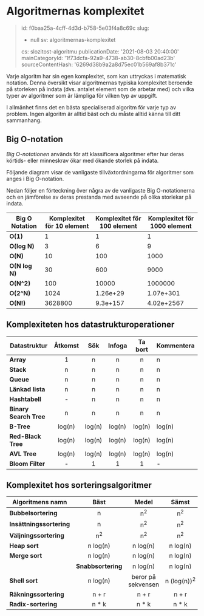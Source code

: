 Algoritmernas komplexitet
=========================

> id: f0baa25a-4cff-4d3d-b758-5e03f4a8c69c
> slug:
> 	- null
> 	sv: algoritmernas-komplexitet
> 
> cs: slozitost-algoritmu
> publicationDate: '2021-08-03 20:40:00'
> mainCategoryId: '1f73dcfa-92a9-4738-ab30-8cbfb00ad23b'
> sourceContentHash: '6269d38b9a2a8d75ec01b569af8b371c'

Varje algoritm har sin egen komplexitet, som kan uttryckas i matematisk notation. Denna översikt visar algoritmernas typiska komplexitet beroende på storleken på indata (dvs. antalet element som de arbetar med) och vilka typer av algoritmer som är lämpliga för vilken typ av uppgift.

I allmänhet finns det en bästa specialiserad algoritm för varje typ av problem. Ingen algoritm är alltid bäst och du måste alltid känna till ditt sammanhang.

Big O-notation
--------------

*Big O-notationen* används för att klassificera algoritmer efter hur deras körtids- eller minneskrav ökar med ökande storlek på indata.

Följande diagram visar de vanligaste tillväxtordningarna för algoritmer som anges i Big O-notation.

Nedan följer en förteckning över några av de vanligaste Big O-notationerna och en jämförelse av deras prestanda med avseende på olika storlekar på indata.

| Big O Notation | Komplexitet för 10 element | Komplexitet för 100 element | Komplexitet för 1000 element |
| -------------- | ---------------------------- | ----------------------------- | ------------------------------- |
| **O(1)** | 1 | 1 | 1 |
| **O(log N)** | 3 | 6 | 9 |
| **O(N)** | 10 | 100 | 1000 |
| **O(N log N)** | 30 | 600 | 9000 |
| **O(N^2)** | 100 | 10000 | 1000000 |
| **O(2^N)** | 1024 | 1.26e+29 | 1.07e+301 |
| **O(N!)** | 3628800 | 9.3e+157 | 4.02e+2567 |

Komplexiteten hos datastrukturoperationer
----------------------------------

| Datastruktur | Åtkomst | Sök | Infoga | Ta bort | Kommentera |
| ----------------------- | :-------: | :-------: | :-------: | :-------: | :-------- |
| **Array** | 1 | n | n | n | n | n | n | n | n | | |
| **Stack** | n | n | n | n | n | 1 | 1 | | | | |
| **Queue** | n | n | n | n | n | 1 | | | | | |
| **Länkad lista** | n | n | n | n | n | 1 | n | n |
| **Hashtabell** | - | n | n | n | n | n | n | n | I fallet med en perfekt hashfunktion blir komplexiteten O(1) |
| **Binary Search Tree** | n | n | n | n | n | n | n | n | I fallet med ett balanserat träd blir komplexiteten O(log(n)). |
| **B-Tree** | log(n) | log(n) | log(n) | log(n) | log(n) | log(n) | log(n) | | |
| **Red-Black Tree** | log(n) | log(n) | log(n) | log(n) | log(n) | | |
| **AVL Tree** | log(n) | log(n) | log(n) | log(n) | log(n) | log(n) | log(n) | | |
| **Bloom Filter** | - | 1 | 1 | 1 | - | | Vid sökning efter "falska positiva" |

Komplexitet hos sorteringsalgoritmer
----------------------------

| Algoritmens namn | Bäst | Medel | Sämst | Minne | Stabilt? | Kommentar |
| --------------------- | :-------------: | :-----------------: | :-----------------: | :-------: | :-------: | :-------- |
| **Bubbelsortering** | n | n<sup>2</sup> | n<sup>2</sup> | 1 | Ja | | |
| **Insättningssortering** | n | n<sup>2</sup> | n<sup>2</sup> | 1 | | | | |
| **Väljningssortering** | n<sup>2</sup> | n<sup>2</sup> | n<sup>2</sup> | n<sup>2</sup> | 1 | | | |
| **Heap sort** | n&nbsp;log(n) | n&nbsp;log(n) | n&nbsp;log(n) | n&nbsp;log(n) | 1 | | | Nej |
| **Merge sort** | n&nbsp;log(n) | n&nbsp;log(n) | n&nbsp;log(n) | n&nbsp;log(n) | n | Ja | | |
| | **Snabbsortering** | n&nbsp;log(n) | n&nbsp;log(n) | n<sup>2</sup> | log(n) | Nej | Snabbsortering utförs vanligen med O(log(n))-komplexitet i stacken. |
| **Shell sort** | n&nbsp;log(n) | beror på sekvensen | n&nbsp;(log(n))<sup>2</sup> | 1 | | | | Nej |
| **Räkningssortering** | n + r | n + r | n + r | n + r | n + r | n + r | Ja | r - det största talet i matrisen |
| **Radix-sortering** | n * k | n * k | n * k | n * k | n + k | Ja | k - längden på den längsta nyckeln |
